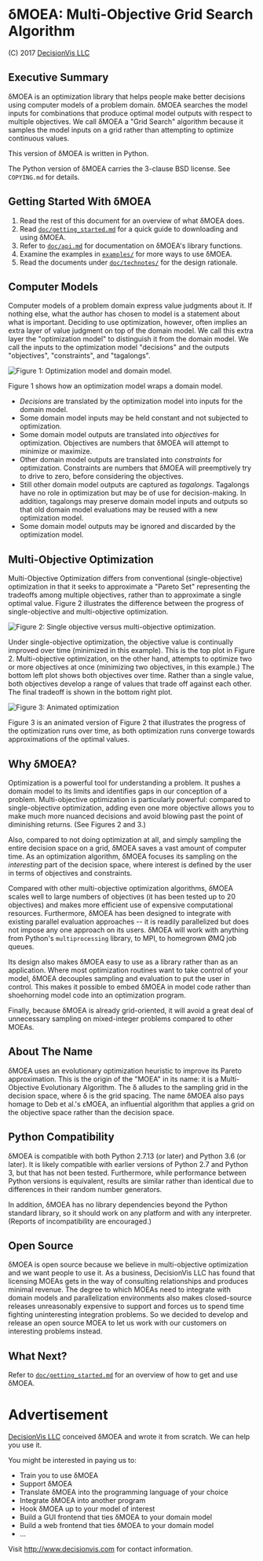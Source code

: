 # δMOEA: Multi-Objective Grid Search Algorithm

(C) 2017 [DecisionVis LLC](http://www.decisionvis.com)

## Executive Summary

δMOEA is an optimization library that helps people make
better decisions using computer models of a problem domain.
δMOEA searches the model inputs for combinations that
produce optimal model outputs with respect to multiple
objectives.  We call δMOEA a "Grid Search" algorithm
because it samples the model inputs on a grid rather than
attempting to optimize continuous values.

This version of δMOEA is written in Python.

The Python version of δMOEA carries the 3-clause BSD
license.  See `COPYING.md` for details.

## Getting Started With δMOEA

1. Read the rest of this document for an overview of what
δMOEA does.
2. Read [`doc/getting_started.md`](doc/getting_started.md)
for a quick guide to downloading and using δMOEA.
3. Refer to [`doc/api.md`](doc/api.md) for documentation
on δMOEA's library functions.
4. Examine the examples in [`examples/`](examples) for
more ways to use δMOEA.
5. Read the documents under
[`doc/technotes/`](doc/technotes) for the design rationale.

## Computer Models

Computer models of a problem domain express value judgments
about it.  If nothing else, what the author has chosen to
model is a statement about what is important.  Deciding to
use optimization, however, often implies an extra layer
of value judgment on top of the domain model.  We call
this extra layer the "optimization model" to distinguish
it from the domain model.  We call the inputs to
the optimization model "decisions" and the outputs
"objectives", "constraints", and "tagalongs".

![Figure 1: Optimization model and domain model.](doc/img/model.svg)

Figure 1 shows how an optimization model wraps a domain
model.

* _Decisions_ are translated by the optimization model into
inputs for the domain model.
* Some domain model inputs may be held constant and not
subjected to optimization.
* Some domain model outputs are translated into _objectives_
for optimization.  Objectives are numbers that δMOEA will
attempt to minimize or maximize.
* Other domain model outputs are translated into
_constraints_ for optimization.  Constraints are numbers
that δMOEA will preemptively try to drive to zero, before
considering the objectives.
* Still other domain model outputs are captured as
_tagalongs_.  Tagalongs have no role in optimization but may
be of use for decision-making.  In addition, tagalongs
may preserve domain model inputs and outputs so that
old domain model evaluations may be reused with a new
optimization model.
* Some domain model outputs may be ignored and discarded
by the optimization model.

## Multi-Objective Optimization

Multi-Objective Optimization differs from conventional
(single-objective) optimization in that it seeks to
approximate a "Pareto Set" representing the tradeoffs among
multiple objectives, rather than to approximate a single
optimal value.  Figure 2 illustrates the difference between
the progress of single-objective and multi-objective
optimization.

![Figure 2: Single objective versus multi-objective optimization.](doc/img/multiobjective.svg)

Under single-objective optimization, the objective value is
continually improved over time (minimized in this example).
This is the top plot in Figure 2.  Multi-objective
optimization, on the other hand, attempts to optimize two
or more objectives at once (minimizing two objectives,
in this example.)  The bottom left plot shows both
objectives over time.  Rather than a single value, both
objectives develop a range of values that trade off against
each other.  The final tradeoff is shown in the bottom
right plot.

![Figure 3: Animated optimization](doc/img/animated_optimization.gif)

Figure 3 is an animated version of Figure 2 that
illustrates the progress of the optimization runs
over time, as both optimization runs converge towards
approximations of the optimal values.

## Why δMOEA?

Optimization is a powerful tool for understanding
a problem.  It pushes a domain model to its limits
and identifies gaps in our conception of a problem.
Multi-objective optimization is particularly powerful:
compared to single-objective optimization, adding even
one more objective allows you to make much more nuanced
decisions and avoid blowing past the point of diminishing
returns.  (See Figures 2 and 3.)

Also, compared to not doing optimization at all, and
simply sampling the entire decision space on a grid, δMOEA
saves a vast amount of computer time.  As an optimization
algorithm, δMOEA focuses its sampling on the _interesting_
part of the decision space, where interest is defined by
the user in terms of objectives and constraints.

Compared with other multi-objective optimization
algorithms, δMOEA scales well to large numbers of
objectives (it has been tested up to 20 objectives)
and makes more efficient use of expensive computational
resources.  Furthermore, δMOEA has been designed to
integrate with existing parallel evaluation approaches --
it is readily parallelized but does not impose any one
approach on its users.  δMOEA will work with anything from
Python's `multiprocessing` library, to MPI, to homegrown
ØMQ job queues.

Its design also makes δMOEA easy to use as a library
rather than as an application.  Where most optimization
routines want to take control of your model, δMOEA
decouples sampling and evaluation to put the user
in control.  This makes it possible to embed δMOEA in
model code rather than shoehorning model code into an
optimization program.

Finally, because δMOEA is already grid-oriented, it will
avoid a great deal of unnecessary sampling on mixed-integer
problems compared to other MOEAs.

## About The Name

δMOEA uses an evolutionary optimization heuristic to
improve its Pareto approximation.  This is the origin
of the "MOEA" in its name: it is a Multi-Objective
Evolutionary Algorithm.  The δ alludes to the sampling
grid in the decision space, where δ is the grid spacing.
The name δMOEA also pays homage to Deb et al.'s εMOEA, an
influential algorithm that applies a grid on the objective
space rather than the decision space.

## Python Compatibility

δMOEA is compatible with both Python 2.7.13 (or later)
and Python 3.6 (or later).  It is likely compatible with
earlier versions of Python 2.7 and Python 3, but that has
not been tested.  Furthermore, while performance between
Python versions is equivalent, results are similar rather
than identical due to differences in their random number
generators.

In addition, δMOEA has no library dependencies beyond the
Python standard library, so it should work on any platform
and with any interpreter.  (Reports of incompatibility
are encouraged.)

## Open Source

δMOEA is open source because we believe in multi-objective
optimization and we want people to use it.  As a business,
DecisionVis LLC has found that licensing MOEAs gets in
the way of consulting relationships and produces minimal
revenue.  The degree to which MOEAs need to integrate
with domain models and parallelization environments also
makes closed-source releases unreasonably expensive to
support and forces us to spend time fighting uninteresting
integration problems.  So we decided to develop and release
an open source MOEA to let us work with our customers on
interesting problems instead.

## What Next?

Refer to [`doc/getting_started.md`](doc/getting_started.md)
for an overview of how to get and use δMOEA.

# Advertisement

[DecisionVis LLC](http://www.decisionvis.com) conceived
δMOEA and wrote it from scratch.  We can help you use it.

You might be interested in paying us to:

* Train you to use δMOEA
* Support δMOEA
* Translate δMOEA into the programming language of your choice
* Integrate δMOEA into another program
* Hook δMOEA up to your model of interest
* Build a GUI frontend that ties δMOEA to your domain model
* Build a web frontend that ties δMOEA to your domain model
* ...

Visit http://www.decisionvis.com for contact information.
